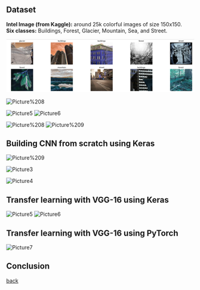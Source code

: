 ## Dataset 

**Intel Image (from Kaggle):** around 25k colorful images of size 150x150.  
**Six classes:** Buildings, Forest, Glacier, Mountain, Sea, and Street.

![Picture1](assets/Intel/Picture1.png)

![Picture%208](https://github.com/743048072/Wendy-Zhai/blob/master/assets/Intel/Picture%208.png) 



![Picture5](https://github.com/743048072/Wendy-Zhai/blob/master/assets/Intel/Picture5.png)
![Picture6](https://github.com/743048072/Wendy-Zhai/blob/master/assets/Intel/Picture6.png)

![Picture%208](https://github.com/743048072/Wendy-Zhai/blob/master/assets/Intel/Picture%208.png)
![Picture%209](https://github.com/743048072/Wendy-Zhai/blob/master/assets/Intel/Picture%209.png)

## Building CNN from scratch using Keras

![Picture%209](https://github.com/743048072/Wendy-Zhai/blob/master/assets/Intel/Picture%209.png)

![Picture3](https://github.com/743048072/Wendy-Zhai/blob/master/assets/Intel/Picture3.png)

![Picture4](https://github.com/743048072/Wendy-Zhai/blob/master/assets/Intel/Picture4.png)

## Transfer learning with VGG-16 using Keras

![Picture5](https://github.com/743048072/Wendy-Zhai/blob/master/assets/Intel/Picture5.png)
![Picture6](https://github.com/743048072/Wendy-Zhai/blob/master/assets/Intel/Picture6.png)

## Transfer learning with VGG-16 using PyTorch

![Picture7](https://github.com/743048072/Wendy-Zhai/blob/master/assets/Intel/Picture7.png)

## Conclusion  

[back](https://github.com/743048072/Wendy-Zhai/)
